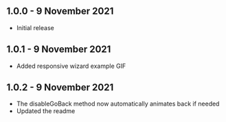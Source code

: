 ## 1.0.0 - 9 November 2021
* Initial release

## 1.0.1 - 9 November 2021
* Added responsive wizard example GIF

## 1.0.2 - 9 November 2021
* The disableGoBack method now automatically animates back if needed
* Updated the readme